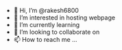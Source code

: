 - 👋 Hi, I’m @rakesh6800
- 👀 I’m interested in hosting webpage 
- 🌱 I’m currently learning 
- 💞️ I’m looking to collaborate on 
- 📫 How to reach me ...

<!---
rakesh6800/rakesh6800 is a ✨ special ✨ repository because its `README.md` (this file) appears on your GitHub profile.
You can click the Preview link to take a look at your changes.
--->
